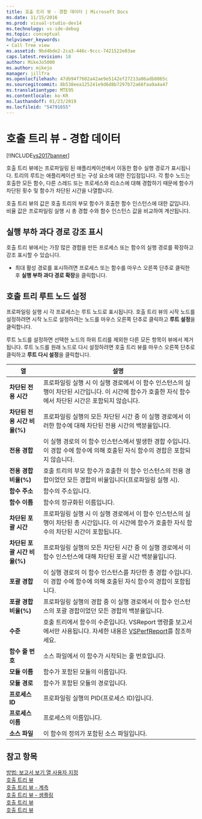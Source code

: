```yaml
---
title: 호출 트리 뷰 - 경합 데이터 | Microsoft Docs
ms.date: 11/15/2016
ms.prod: visual-studio-dev14
ms.technology: vs-ide-debug
ms.topic: conceptual
helpviewer_keywords:
- Call Tree view
ms.assetid: 9bd4bde2-2ca3-446c-9ccc-7421522e03ae
caps.latest.revision: 18
author: MikeJo5000
ms.author: mikejo
manager: jillfra
ms.openlocfilehash: 47db94f7602a42ae9e5142ef27213a06adb8865c
ms.sourcegitcommit: 8b538eea125241e9d6d8b7297b72a66faa9a4a47
ms.translationtype: MTE95
ms.contentlocale: ko-KR
ms.lasthandoff: 01/23/2019
ms.locfileid: "54791655"
---
```

# <a name="call-tree-view---contention-data"></a>호출 트리 뷰 - 경합 데이터
[!INCLUDE[vs2017banner](../includes/vs2017banner.md)]

호출 트리 뷰에는 프로파일링 된 애플리케이션에서 이동한 함수 실행 경로가 표시됩니다. 트리의 루트는 애플리케이션 또는 구성 요소에 대한 진입점입니다. 각 함수 노드는 호출한 모든 함수, 다른 스레드 또는 프로세스와 리소스에 대해 경합하기 때문에 함수가 차단된 횟수 및 함수가 차단된 시간을 나열합니다.  
  
 호출 트리 뷰의 값은 호출 트리의 부모 함수가 호출한 함수 인스턴스에 대한 값입니다. 비율 값은 프로파일링 실행 시 총 경합 수와 함수 인스턴스 값을 비교하여 계산됩니다.  
  
## <a name="highlighting-the-execution-hot-path"></a>실행 부하 과다 경로 강조 표시  
 호출 트리 뷰에서는 가장 많은 경합을 만든 프로세스 또는 함수의 실행 경로를 확장하고 강조 표시할 수 있습니다.  
  
-   최대 활성 경로를 표시하려면 프로세스 또는 함수를 마우스 오른쪽 단추로 클릭한 후 **실행 부하 과다 경로 확장**을 클릭합니다.  
  
## <a name="setting-the-call-tree-root-node"></a>호출 트리 루트 노드 설정  
 프로파일링 실행 시 각 프로세스는 루트 노드로 표시됩니다. 호출 트리 뷰의 시작 노드를 설정하려면 시작 노드로 설정하려는 노드를 마우스 오른쪽 단추로 클릭하고 **루트 설정**을 클릭합니다.  
  
 루트 노드를 설정하면 선택한 노드의 하위 트리를 제외한 다른 모든 항목이 뷰에서 제거됩니다. 루트 노드를 원래 노드로 다시 설정하려면 호출 트리 뷰를 마우스 오른쪽 단추로 클릭하고 **루트 다시 설정**을 클릭합니다.  
  
|열|설명|  
|------------|-----------------|  
|**차단된 전용 시간**|프로파일링 실행 시 이 실행 경로에서 이 함수 인스턴스의 실행이 차단된 시간입니다. 이 시간에 함수가 호출한 자식 함수에서 차단된 시간은 포함되지 않습니다.|  
|**차단된 전용 시간 비율(%)**|프로파일링 실행의 모든 차단된 시간 중 이 실행 경로에서 이러한 함수에 대해 차단된 전용 시간의 백분율입니다.|  
|**전용 경합**|이 실행 경로의 이 함수 인스턴스에서 발생한 경합 수입니다. 이 경합 수에 함수에 의해 호출된 자식 함수의 경합은 포함되지 않습니다.|  
|**전용 경합 비율(%)**|호출 트리의 부모 함수가 호출한 이 함수 인스턴스의 전용 경합이었던 모든 경합의 비율입니다(프로파일링 실행 시).|  
|**함수 주소**|함수의 주소입니다.|  
|**함수 이름**|함수의 정규화된 이름입니다.|  
|**차단된 포괄 시간**|프로파일링 실행 시 이 실행 경로에서 이 함수 인스턴스의 실행이 차단된 총 시간입니다. 이 시간에 함수가 호출한 자식 함수의 차단된 시간이 포함됩니다.|  
|**차단된 포괄 시간 비율(%)**|프로파일링 실행의 모든 차단된 시간 중 이 실행 경로에서 이 함수 인스턴스에 대해 차단된 포괄 시간 백분율입니다.|  
|**포괄 경합**|이 실행 경로의 이 함수 인스턴스를 차단한 총 경합 수입니다. 이 경합 수에 함수에 의해 호출된 자식 함수의 경합이 포함됩니다.|  
|**포괄 경합 비율(%)**|프로파일링 실행의 경합 중 이 실행 경로에서 이 함수 인스턴스의 포괄 경합이었던 모든 경합의 백분율입니다.|  
|**수준**|호출 트리에서 함수의 수준입니다. VSReport 명령줄 보고서에서만 사용됩니다. 자세한 내용은 [VSPerfReport](../profiling/vsperfreport.md)를 참조하세요.|  
|**함수 줄 번호**|소스 파일에서 이 함수가 시작되는 줄 번호입니다.|  
|**모듈 이름**|함수가 포함된 모듈의 이름입니다.|  
|**모듈 경로**|함수가 포함된 모듈의 경로입니다.|  
|**프로세스 ID**|프로파일링 실행의 PID(프로세스 ID)입니다.|  
|**프로세스 이름**|프로세스의 이름입니다.|  
|**소스 파일**|이 함수의 정의가 포함된 소스 파일입니다.|  
  
## <a name="see-also"></a>참고 항목  
 [방법: 보고서 보기 열 사용자 지정](../profiling/how-to-customize-report-view-columns.md)   
 [호출 트리 뷰](../profiling/call-tree-view.md)   
 [호출 트리 뷰 - 계측](../profiling/call-tree-view-dotnet-memory-instrumentation-data.md)   
 [호출 트리 뷰 - 샘플링](../profiling/call-tree-view-dotnet-memory-sampling-data.md)   
 [호출 트리 뷰](../profiling/call-tree-view-instrumentation-data.md)   
 [호출 트리 뷰](../profiling/call-tree-view-sampling-data.md)

